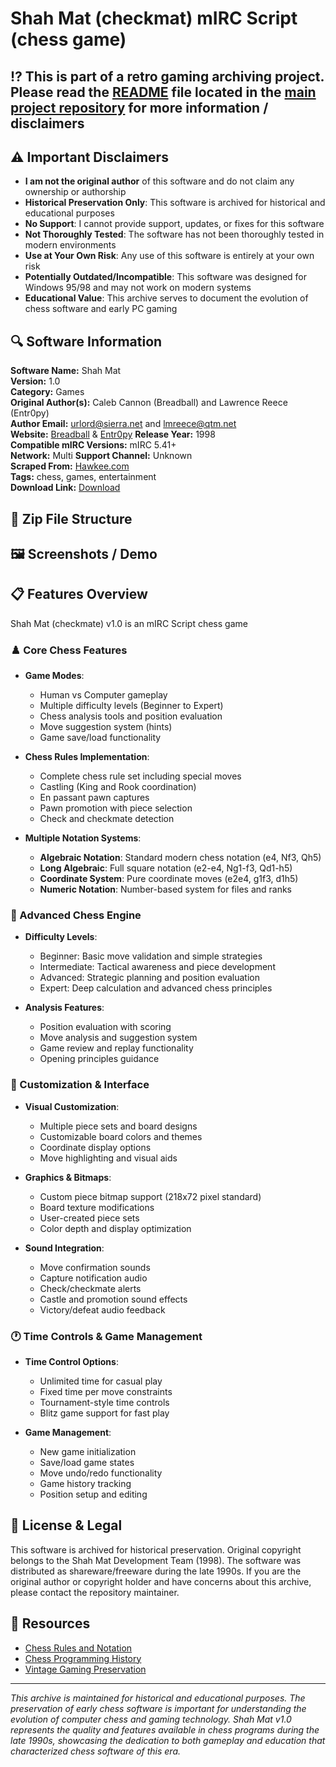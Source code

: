 # Shah Mat (checkmat) mIRC Script (chess game)

## ⁉️ This is part of a retro gaming archiving project. Please read the [README](https://github.com/sorzkode/retro_games_archive/blob/main/README.md) file located in the [main project repository](https://github.com/sorzkode/retro_games_archive) for more information / disclaimers  

## ⚠️ Important Disclaimers

- **I am not the original author** of this software and do not claim any ownership or authorship
- **Historical Preservation Only**: This software is archived for historical and educational purposes
- **No Support**: I cannot provide support, updates, or fixes for this software
- **Not Thoroughly Tested**: The software has not been thoroughly tested in modern environments
- **Use at Your Own Risk**: Any use of this software is entirely at your own risk
- **Potentially Outdated/Incompatible**: This software was designed for Windows 95/98 and may not work on modern systems
- **Educational Value**: This archive serves to document the evolution of chess software and early PC gaming

## 🔍 Software Information

**Software Name:** Shah Mat  
**Version:** 1.0  
**Category:** Games  
**Original Author(s):** Caleb Cannon (Breadball) and Lawrence Reece (Entr0py)  
**Author Email:** <urlord@sierra.net> and <lmreece@qtm.net>  
**Website:** [Breadball](<http://www.mirc-scripts.bay-city.net/ops/Breadball>) & [Entr0py](www.qtm.net/~lmreece)
**Release Year:** 1998  
**Compatible mIRC Versions:** mIRC 5.41+  
**Network:** Multi
**Support Channel:** Unknown  
**Scraped From:** [Hawkee.com](http://www.hawkee.com:80/scripts/Chess.zip)  
**Tags:** chess, games, entertainment  
**Download Link:** [Download](https://github.com/sorzkode/mirc_scripts_archive/raw/main/hawkee.com/shahmat_script/shahmat_script.zip)  

## 📂 Zip File Structure

## 🖼️ Screenshots / Demo

## 📋 Features Overview

Shah Mat (checkmate) v1.0 is an mIRC Script chess game

### ♟️ Core Chess Features

- **Game Modes**:
  - Human vs Computer gameplay
  - Multiple difficulty levels (Beginner to Expert)
  - Chess analysis tools and position evaluation
  - Move suggestion system (hints)
  - Game save/load functionality

- **Chess Rules Implementation**:
  - Complete chess rule set including special moves
  - Castling (King and Rook coordination)
  - En passant pawn captures
  - Pawn promotion with piece selection
  - Check and checkmate detection

- **Multiple Notation Systems**:
  - **Algebraic Notation**: Standard modern chess notation (e4, Nf3, Qh5)
  - **Long Algebraic**: Full square notation (e2-e4, Ng1-f3, Qd1-h5)
  - **Coordinate System**: Pure coordinate moves (e2e4, g1f3, d1h5)
  - **Numeric Notation**: Number-based system for files and ranks

### 🎯 Advanced Chess Engine

- **Difficulty Levels**:
  - Beginner: Basic move validation and simple strategies
  - Intermediate: Tactical awareness and piece development
  - Advanced: Strategic planning and position evaluation
  - Expert: Deep calculation and advanced chess principles

- **Analysis Features**:
  - Position evaluation with scoring
  - Move analysis and suggestion system
  - Game review and replay functionality
  - Opening principles guidance

### 🎨 Customization & Interface

- **Visual Customization**:
  - Multiple piece sets and board designs
  - Customizable board colors and themes
  - Coordinate display options
  - Move highlighting and visual aids

- **Graphics & Bitmaps**:
  - Custom piece bitmap support (218x72 pixel standard)
  - Board texture modifications
  - User-created piece sets
  - Color depth and display optimization

- **Sound Integration**:
  - Move confirmation sounds
  - Capture notification audio
  - Check/checkmate alerts
  - Castle and promotion sound effects
  - Victory/defeat audio feedback

### 🕐 Time Controls & Game Management

- **Time Control Options**:
  - Unlimited time for casual play
  - Fixed time per move constraints
  - Tournament-style time controls
  - Blitz game support for fast play

- **Game Management**:
  - New game initialization
  - Save/load game states
  - Move undo/redo functionality
  - Game history tracking
  - Position setup and editing

## 📜 License & Legal

This software is archived for historical preservation. Original copyright belongs to the Shah Mat Development Team (1998). The software was distributed as shareware/freeware during the late 1990s. If you are the original author or copyright holder and have concerns about this archive, please contact the repository maintainer.

## 🔗 Resources

- [Chess Rules and Notation](https://www.fide.com/fide/handbook.html)
- [Chess Programming History](https://www.chessprogramming.org/)
- [Vintage Gaming Preservation](https://archive.org/)

---

*This archive is maintained for historical and educational purposes. The preservation of early chess software is important for understanding the evolution of computer chess and gaming technology. Shah Mat v1.0 represents the quality and features available in chess programs during the late 1990s, showcasing the dedication to both gameplay and education that characterized chess software of this era.*
